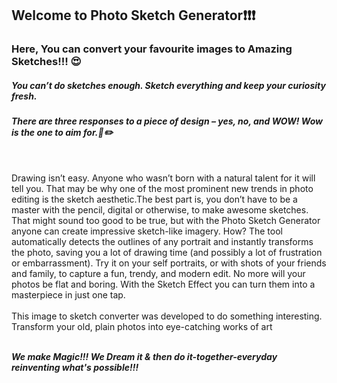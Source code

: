 ## Welcome to Photo Sketch Generator:exclamation::exclamation::exclamation:
### Here, You can convert your favourite images to Amazing Sketches!!! :heart_eyes:
##### You can’t do sketches enough. Sketch everything and keep your curiosity fresh.
###### **There are three responses to a piece of design – yes, no, and WOW! Wow is the one to aim for.:art::pencil2:**
<h7>
<br>
Drawing isn’t easy. Anyone who wasn’t born with a natural talent for it will tell you. That may be why one of the most prominent new trends in photo editing is the sketch aesthetic.The best part is, you don’t have to be a master with the pencil, digital or otherwise, to make awesome sketches. That might sound too good to be true, but with the Photo Sketch Generator anyone can create impressive sketch-like imagery. How? The tool automatically detects the outlines of any portrait and instantly transforms the photo, saving you a lot of drawing time (and possibly a lot of frustration or embarrassment). Try it on your self portraits, or with shots of your friends and family, to capture a fun, trendy, and modern edit. No more will your photos be flat and boring. With the Sketch Effect you can turn them into a masterpiece in just one tap.
<br><br>This image to sketch converter was developed to do something interesting.
Transform your old, plain photos into eye-catching works of art
  
  <br><b><i>We make Magic!!! We Dream it & then do it-together-everyday reinventing what's possible!!!</i></b>
  </h7>

